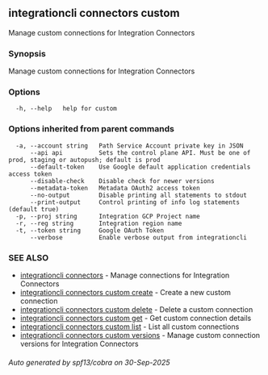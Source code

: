 ## integrationcli connectors custom

Manage custom connections for Integration Connectors

### Synopsis

Manage custom connections for Integration Connectors

### Options

```
  -h, --help   help for custom
```

### Options inherited from parent commands

```
  -a, --account string   Path Service Account private key in JSON
      --api api          Sets the control plane API. Must be one of prod, staging or autopush; default is prod
      --default-token    Use Google default application credentials access token
      --disable-check    Disable check for newer versions
      --metadata-token   Metadata OAuth2 access token
      --no-output        Disable printing all statements to stdout
      --print-output     Control printing of info log statements (default true)
  -p, --proj string      Integration GCP Project name
  -r, --reg string       Integration region name
  -t, --token string     Google OAuth Token
      --verbose          Enable verbose output from integrationcli
```

### SEE ALSO

* [integrationcli connectors](integrationcli_connectors.md)	 - Manage connections for Integration Connectors
* [integrationcli connectors custom create](integrationcli_connectors_custom_create.md)	 - Create a new custom connection
* [integrationcli connectors custom delete](integrationcli_connectors_custom_delete.md)	 - Delete a custom connection
* [integrationcli connectors custom get](integrationcli_connectors_custom_get.md)	 - Get custom connection details
* [integrationcli connectors custom list](integrationcli_connectors_custom_list.md)	 - List all custom connections
* [integrationcli connectors custom versions](integrationcli_connectors_custom_versions.md)	 - Manage custom connection versions for Integration Connectors

###### Auto generated by spf13/cobra on 30-Sep-2025
